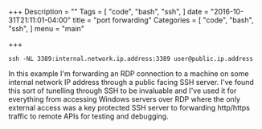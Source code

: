 +++
Description = ""
Tags = [
  "code",
  "bash",
  "ssh",
]
date = "2016-10-31T21:11:01-04:00"
title = "port forwarding"
Categories = [
  "code",
  "bash",
  "ssh",
]
menu = "main"

+++

```{bash}
ssh -NL 3389:internal.network.ip.address:3389 user@public.ip.address
```

In this example I'm forwarding an RDP connection to a machine on some internal network IP address through a public facing SSH server.  I've found this sort of tunelling through SSH to be invaluable and I've used it for everything from accessing Windows servers over RDP where the only external access was a key protected SSH server to forwarding http/https traffic to remote APIs for testing and debugging.

